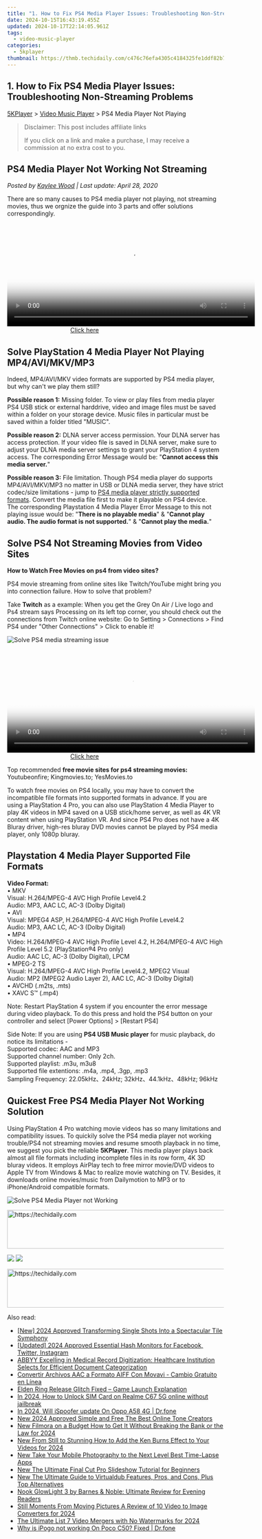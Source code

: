 ```yaml
---
title: "1. How to Fix PS4 Media Player Issues: Troubleshooting Non-Streaming Problems"
date: 2024-10-15T16:43:19.455Z
updated: 2024-10-17T22:14:05.961Z
tags:
  - video-music-player
categories:
  - 5kplayer
thumbnail: https://thmb.techidaily.com/c476c76efa4305c4184325fe1ddf82b7177bf5ea101e0b8dd34c17b0c21488b1.jpg
---
```


## 1. How to Fix PS4 Media Player Issues: Troubleshooting Non-Streaming Problems

[5KPlayer](https://tools.techidaily.com/5kplayer/products/) \> [Video Music Player](https://tools.techidaily.com/5kplayer/video-music-player/) \> PS4 Media Player Not Playing

>  Disclaimer: This post includes affiliate links
>
>  If you click on a link and make a purchase, I may receive a commission at no extra cost to you.
>

## PS4 Media Player Not Working Not Streaming

 _Posted by [Kaylee Wood](https://www.quora.com/profile/Amanda-Hu-21) | Last update: April 28, 2020_

There are so many causes to PS4 media player not playing, not streaming movies, thus we orgnize the guide into 3 parts and offer solutions correspondingly. 

<!-- affiliate ads begin -->
<span id="1982456">
					<video width="576" height="240" style="cursor:pointer"
           poster="//a.impactradius-go.com/display-clicktoplayimage/1982456.png"
           onclick="if(!this.playClicked){this.play();this.setAttribute('controls',true);this.playClicked=true;}">
	   <source src="//a.impactradius-go.com/display-ad/22993-1982456">
	   <img src="//a.impactradius-go.com/display-clicktoplayimage/1982456.png" style="border: none; height: 100%; width: 100%; object-fit: contain">
	</video>
	<div style="width:360px;text-align:center"><a href="javascript:window.open(decodeURIComponent('https%3A%2F%2Fhomestyler.sjv.io%2Fc%2F5597632%2F1982456%2F22993'), '_blank');void(0);">Click here</a></div>
</span>
<img height="0" width="0" src="https://imp.pxf.io/i/5597632/1982456/22993" style="position:absolute;visibility:hidden;" border="0" />
<!-- affiliate ads end -->

## Solve PlayStation 4 Media Player Not Playing MP4/AVI/MKV/MP3

Indeed, MP4/AVI/MKV video formats are supported by PS4 media player, but why can't we play them still?

**Possible reason 1:** Missing folder. To view or play files from media player PS4 USB stick or external harddrive, video and image files must be saved within a folder on your storage device. Music files in particular must be saved within a folder titled "MUSIC".

**Possible reason 2:** DLNA server access permission. Your DLNA server has access protection. If your video file is saved in DLNA server, make sure to adjust your DLNA media server settings to grant your PlayStation 4 system access. The corresponding Error Message would be: "**Cannot access this media server.**"

**Possible reason 3:** File limitation. Though PS4 media player do supports MP4/AVI/MKV/MP3 no matter in USB or DLNA media server, they have strict codec/size limitations - jump to [PS4 media player strictly supported formats](https://tools.techidaily.com/5kplayer/video-music-player/). Convert the media file first to make it playable on PS4 device.  
The corresponding Playstation 4 Media Player Error Message to this not playing issue would be: "**There is no playable media**" & "**Cannot play audio. The audio format is not supported.**" & "**Cannot play the media.**"

## Solve PS4 Not Streaming Movies from Video Sites

**How to Watch Free Movies on ps4 from video sites?**

PS4 movie streaming from online sites like Twitch/YouTube might bring you into connection failure. How to solve that problem?

Take **Twitch** as a example: When you get the Grey On Air / Live logo and Ps4 stream says Processing on its left top corner, you should check out the connections from Twitch online website: Go to Setting > Connections > Find PS4 under "Other Connections" > Click to enable it!

![Solve PS4 media streaming issue](https://www.5kplayer.com/video-music-player/img/ps4-not-streaming.jpg) 

<!-- affiliate ads begin -->
<span id="1983584">
					<video width="576" height="240" style="cursor:pointer"
           poster="//a.impactradius-go.com/display-clicktoplayimage/1983584.png"
           onclick="if(!this.playClicked){this.play();this.setAttribute('controls',true);this.playClicked=true;}">
	   <source src="//a.impactradius-go.com/display-ad/22993-1983584">
	   <img src="//a.impactradius-go.com/display-clicktoplayimage/1983584.png" style="border: none; height: 100%; width: 100%; object-fit: contain">
	</video>
	<div style="width:360px;text-align:center"><a href="javascript:window.open(decodeURIComponent('https%3A%2F%2Fhomestyler.sjv.io%2Fc%2F5597632%2F1983584%2F22993'), '_blank');void(0);">Click here</a></div>
</span>
<img height="0" width="0" src="https://imp.pxf.io/i/5597632/1983584/22993" style="position:absolute;visibility:hidden;" border="0" />
<!-- affiliate ads end -->

Top recommended **free movie sites for ps4 streaming movies:** Youtubeonfire; Kingmovies.to; YesMovies.to

To watch free movies on PS4 locally, you may have to convert the incompatible file formats into supported formats in advance. If you are using a PlayStation 4 Pro, you can also use PlayStation 4 Media Player to play 4K videos in MP4 saved on a USB stick/home server, as well as 4K VR content when using PlayStation VR. And since PS4 Pro does not have a 4K Bluray driver, high-res bluray DVD movies cannot be played by PS4 media player, only 1080p bluray.

## Playstation 4 Media Player Supported File Formats

**Video Format:**  
• MKV  
Visual: H.264/MPEG-4 AVC High Profile Level4.2  
Audio: MP3, AAC LC, AC-3 (Dolby Digital)  
• AVI  
Visual: MPEG4 ASP, H.264/MPEG-4 AVC High Profile Level4.2  
Audio: MP3, AAC LC, AC-3 (Dolby Digital)  
• MP4  
Video: H.264/MPEG-4 AVC High Profile Level 4.2, H.264/MPEG-4 AVC High Profile Level 5.2 (PlayStation®4 Pro only)  
Audio: AAC LC, AC-3 (Dolby Digital), LPCM  
• MPEG-2 TS  
Visual: H.264/MPEG-4 AVC High Profile Level4.2, MPEG2 Visual  
Audio: MP2 (MPEG2 Audio Layer 2), AAC LC, AC-3 (Dolby Digital)  
• AVCHD (.m2ts, .mts)  
• XAVC S™ (.mp4)

Note: Restart PlayStation 4 system if you encounter the error message during video playback. To do this press and hold the PS4 button on your controller and select \[Power Options\] > \[Restart PS4\]

Side Note: If you are using **PS4 USB Music player** for music playback, do notice its limitations -   
 Supported codec: AAC and MP3  
Supported channel number: Only 2ch.  
 Supported playlist: .m3u, m3u8  
 Supported file extentions: .m4a, .mp4, .3gp, .mp3  
 Sampling Frequency: 22.05kHz、24kHz; 32kHz、44.1kHz、48kHz; 96kHz

## Quickest Free PS4 Media Player Not Working Solution

Using PlayStation 4 Pro watching movie videos has so many limitations and compatibility issues. To quickily solve the PS4 media player not working trouble/PS4 not streaming movies and resume smooth playback in no time, we suggest you pick the reliable **5KPlayer**. This media player plays back almost all file formats including incomplete files in its row form, 4K 3D bluray videos. It employs AirPlay tech to free mirror movie/DVD videos to Apple TV from Windows & Mac to realize movie watching on TV. Besides, it downloads online movies/music from Dailymotion to MP3 or to iPhone/Android compatible formats. 

![Solve PS4 Media Player not Working](https://www.5kplayer.com/video-music-player/img/5kplayer-dvd-player-software.jpg) 

<!-- affiliate ads begin -->
<a href="https://aligracehair.sjv.io/c/5597632/2016134/19272" target="_top" id="2016134">
  <img src="//a.impactradius-go.com/display-ad/19272-2016134" border="0" alt="https://techidaily.com" width="728" height="90"/>
</a>
<img height="0" width="0" src="https://aligracehair.sjv.io/i/5597632/2016134/19272" style="position:absolute;visibility:hidden;" border="0" />
<!-- affiliate ads end -->

[![](https://www.5kplayer.com/video-music-player/../button/freedownwhitewin.png)](https://tools.techidaily.com/5kplayer/products/) [![](https://www.5kplayer.com/video-music-player/../button/freedownbackmac.png)](https://tools.techidaily.com/5kplayer/products/)

<!-- affiliate ads begin -->
<a href="https://aligracehair.sjv.io/c/5597632/1880944/19272" target="_top" id="1880944">
  <img src="//a.impactradius-go.com/display-ad/19272-1880944" border="0" alt="https://techidaily.com" width="728" height="90"/>
</a>
<img height="0" width="0" src="https://aligracehair.sjv.io/i/5597632/1880944/19272" style="position:absolute;visibility:hidden;" border="0" />
<!-- affiliate ads end -->

<ins class="adsbygoogle"
     style="display:block"
     data-ad-format="autorelaxed"
     data-ad-client="ca-pub-7571918770474297"
     data-ad-slot="1223367746"></ins>

<ins class="adsbygoogle"
     style="display:block"
     data-ad-client="ca-pub-7571918770474297"
     data-ad-slot="8358498916"
     data-ad-format="auto"
     data-full-width-responsive="true"></ins>

<span class="atpl-alsoreadstyle">Also read:</span>
<div><ul>
<li><a href="https://article-files.techidaily.com/new-2024-approved-transforming-single-shots-into-a-spectacular-tile-symphony/"><u>[New] 2024 Approved Transforming Single Shots Into a Spectacular Tile Symphony</u></a></li>
<li><a href="https://instagram-clips.techidaily.com/updated-2024-approved-essential-hash-monitors-for-facebook-twitter-instagram/"><u>[Updated] 2024 Approved Essential Hash Monitors for Facebook, Twitter, Instagram</u></a></li>
<li><a href="https://solve-helper.techidaily.com/abbyy-excelling-in-medical-record-digitization-healthcare-institution-selects-for-efficient-document-categorization/"><u>ABBYY Excelling in Medical Record Digitization: Healthcare Institution Selects for Efficient Document Categorization</u></a></li>
<li><a href="https://blog-min.techidaily.com/convertir-archivos-aac-a-formato-aiff-con-movavi-cambio-gratuito-en-linea/"><u>Convertir Archivos AAC a Formato AIFF Con Movavi - Cambio Gratuito en Línea</u></a></li>
<li><a href="https://win-blog.techidaily.com/elden-ring-release-glitch-fixed-game-launch-explanation/"><u>Elden Ring Release Glitch Fixed – Game Launch Explanation</u></a></li>
<li><a href="https://sim-unlock.techidaily.com/in-2024-how-to-unlock-sim-card-on-realme-c67-5g-online-without-jailbreak-by-drfone-android/"><u>In 2024, How to Unlock SIM Card on Realme C67 5G online without jailbreak</u></a></li>
<li><a href="https://phone-solutions.techidaily.com/in-2024-will-ispoofer-update-on-oppo-a58-4g-drfone-by-drfone-virtual-android/"><u>In 2024, Will iSpoofer update On Oppo A58 4G | Dr.fone</u></a></li>
<li><a href="https://video-creation-software.techidaily.com/new-2024-approved-simple-and-free-the-best-online-tone-creators/"><u>New 2024 Approved Simple and Free The Best Online Tone Creators</u></a></li>
<li><a href="https://video-creation-software.techidaily.com/new-filmora-on-a-budget-how-to-get-it-without-breaking-the-bank-or-the-law-for-2024/"><u>New Filmora on a Budget How to Get It Without Breaking the Bank or the Law for 2024</u></a></li>
<li><a href="https://video-creation-software.techidaily.com/new-from-still-to-stunning-how-to-add-the-ken-burns-effect-to-your-videos-for-2024/"><u>New From Still to Stunning How to Add the Ken Burns Effect to Your Videos for 2024</u></a></li>
<li><a href="https://video-creation-software.techidaily.com/new-take-your-mobile-photography-to-the-next-level-best-time-lapse-apps/"><u>New Take Your Mobile Photography to the Next Level Best Time-Lapse Apps</u></a></li>
<li><a href="https://video-creation-software.techidaily.com/new-the-ultimate-final-cut-pro-slideshow-tutorial-for-beginners/"><u>New The Ultimate Final Cut Pro Slideshow Tutorial for Beginners</u></a></li>
<li><a href="https://video-creation-software.techidaily.com/new-the-ultimate-guide-to-virtualdub-features-pros-and-cons-plus-top-alternatives/"><u>New The Ultimate Guide to Virtualdub Features, Pros, and Cons, Plus Top Alternatives</u></a></li>
<li><a href="https://buynow-reviews.techidaily.com/nook-glowlight-3-by-barnes-and-noble-ultimate-review-for-evening-readers/"><u>Nook GlowLight 3 by Barnes & Noble: Ultimate Review for Evening Readers</u></a></li>
<li><a href="https://video-creation-software.techidaily.com/still-moments-from-moving-pictures-a-review-of-10-video-to-image-converters-for-2024/"><u>Still Moments From Moving Pictures A Review of 10 Video to Image Converters for 2024</u></a></li>
<li><a href="https://video-creation-software.techidaily.com/the-ultimate-list-7-video-mergers-with-no-watermarks-for-2024/"><u>The Ultimate List 7 Video Mergers with No Watermarks for 2024</u></a></li>
<li><a href="https://pokemon-go-android.techidaily.com/why-is-ipogo-not-working-on-poco-c50-fixed-drfone-by-drfone-virtual-android/"><u>Why is iPogo not working On Poco C50? Fixed | Dr.fone</u></a></li>
</ul></div>

